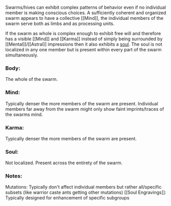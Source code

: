 Swarms/hives can exhibit complex patterns of behavior even if no individual member is making conscious choices. A sufficiently coherent and organized swarm appears to have a collective [[Mind]], the individual members of the swarm serve both as limbs and as processing units. 

If the swarm as whole is complex enough to exhibit free will and therefore has a visible [[Mind]] and [[Karma]] instead of simply being surrounded by [[Mental]]/[[Astral]] impressions then it also exhibits a [soul](Souls). The soul is not localized in any one member but is present within every part of the swarm simultaneously.

### Body: 

The whole of the swarm.

### Mind:

Typically denser the more members of the swarm are present. Individual members far away from the swarm might only show faint imprints/traces of the swarms mind.

### Karma:

Typically denser the more members of the swarm are present.

### Soul:

Not localized. Present across the entirety of the swarm.

### Notes:

Mutations: Typically don't affect individual members but rather all/specific subsets (like warrior caste ants getting other mutations)
[[Soul Engravings]]: Typically designed for enhancement of specific subgroups